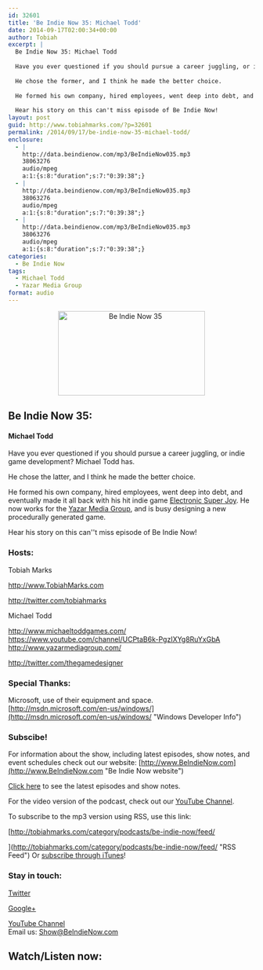 ```yaml
---
id: 32601
title: 'Be Indie Now 35: Michael Todd'
date: 2014-09-17T02:00:34+00:00
author: Tobiah
excerpt: |
  Be Indie Now 35: Michael Todd
  
  Have you ever questioned if you should pursue a career juggling, or indie game development? Michael Todd has.
  
  He chose the former, and I think he made the better choice.
  
  He formed his own company, hired employees, went deep into debt, and eventually made it all back with his hit indie game Electronic Super Joy. He now works for the Yazar Media Group, and is busy designing a new procedurally generated game.
  
  Hear his story on this can't miss episode of Be Indie Now!
layout: post
guid: http://www.tobiahmarks.com/?p=32601
permalink: /2014/09/17/be-indie-now-35-michael-todd/
enclosure:
  - |
    http://data.beindienow.com/mp3/BeIndieNow035.mp3
    38063276
    audio/mpeg
    a:1:{s:8:"duration";s:7:"0:39:38";}
  - |
    http://data.beindienow.com/mp3/BeIndieNow035.mp3
    38063276
    audio/mpeg
    a:1:{s:8:"duration";s:7:"0:39:38";}
  - |
    http://data.beindienow.com/mp3/BeIndieNow035.mp3
    38063276
    audio/mpeg
    a:1:{s:8:"duration";s:7:"0:39:38";}
categories:
  - Be Indie Now
tags:
  - Michael Todd
  - Yazar Media Group
format: audio
---
```

<p style="text-align: center;">
  <img class="aligncenter" src="/assets/2013/10/BeIndyNowLogo-512h-300x172.png?resize=300%2C172" alt="Be Indie Now 35" width="300" height="172" data-recalc-dims="1" />
</p>

## Be Indie Now 35:

#### Michael Todd

Have you ever questioned if you should pursue a career juggling, or indie game development? Michael Todd has.

He chose the latter, and I think he made the better choice.

He formed his own company, hired employees, went deep into debt, and eventually made it all back with his hit indie game [Electronic Super Joy](http://www.electronicsuperjoy.com/). He now works for the <a title="Yazar Media Group" href="http://www.yazarmediagroup.com/" target="_blank">Yazar Media Group</a>, and is busy designing a new procedurally generated game.

Hear his story on this can''t miss episode of Be Indie Now!

<!--more-->

### Hosts:

Tobiah Marks
  
<a href="http://www.TobiahMarks.com" target="_blank">http://www.TobiahMarks.com</a>
  
http://twitter.com/tobiahmarks

Michael Todd
  
<a href="https://www.youtube.com/channel/UCPtaB6k-PgzIXYg8RuYxGbA" target="_blank">http://www.michaeltoddgames.com/<br /> https://www.youtube.com/channel/UCPtaB6k-PgzIXYg8RuYxGbA<br /> </a><a href="http://www.yazarmediagroup.com/" target="_blank">http://www.yazarmediagroup.com/</a>
  
<a href="http://twitter.com/thegamedesigner" target="_blank">http://twitter.com/thegamedesigner</a>

### Special Thanks:

Microsoft, use of their equipment and space. [http://msdn.microsoft.com/en-us/windows/](http://msdn.microsoft.com/en-us/windows/ "Windows Developer Info")

### Subscibe!

For information about the show, including latest episodes, show notes, and event schedules check out our website: [http://www.BeIndieNow.com](http://www.BeIndieNow.com "Be Indie Now website")

[Click here](http://tobiahmarks.com/category/podcasts/be-indie-now/ "Be Indie Now episodes and show notes") to see the latest episodes and show notes.

For the video version of the podcast, check out our <a title="YouTube" href="http://www.youtube.com/channel/UCW6QQfnk1In7woq619zgD0g" target="_blank">YouTube Channel</a>.

To subscribe to the mp3 version using RSS, use this link:
  
[http://tobiahmarks.com/category/podcasts/be-indie-now/feed/
  
](http://tobiahmarks.com/category/podcasts/be-indie-now/feed/ "RSS Feed") Or <a title="iTunes" href="https://itunes.apple.com/us/podcast/be-indie-now/id734501818 " target="_blank">subscribe through iTunes</a>!

### Stay in touch:

<a title="Twitter" href="http://twitter.com/BeIndieNow" target="_blank">Twitter</a>
  
<a href="https://plus.google.com/105885018850238693949" target="_blank" rel="publisher">Google+</a>
  
<a title="YouTube" href="http://www.youtube.com/channel/UCW6QQfnk1In7woq619zgD0g" target="_blank">YouTube Channel<br /> </a>Email us: <Show@BeIndieNow.com>

## Watch/Listen now: